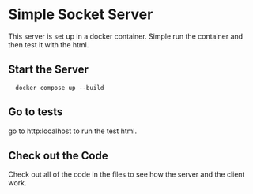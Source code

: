 # Simple Socket Server 
This server is set up in a docker container.  Simple run the container and then test it with the html.  

## Start the Server
```
  docker compose up --build
```

## Go to tests 
go to http:localhost to run the test html.  

## Check out the Code 
Check out all of the code in the files to see how the server and the client work. 
